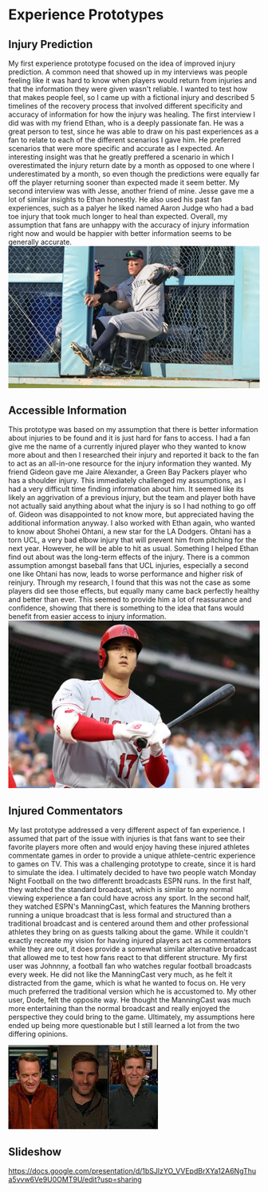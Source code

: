 # Experience Prototypes

## Injury Prediction

My first experience prototype focused on the idea of improved injury prediction. A common need that showed up in my interviews was people feeling like it was hard to know when players would return from injuries and that the information they were given wasn't reliable. I wanted to test how that makes people feel, so I came up with a fictional injury and described 5 timelines of the recovery process that involved different specificity and accuracy of information for how the injury was healing. The first interview I did was with my friend Ethan, who is a deeply passionate fan. He was a great person to test, since he was able to draw on his past experiences as a fan to relate to each of the different scenarios I gave him. He preferred scenarios that were more specific and accurate as I expected. An interesting insight was that he greatly preffered a scenario in which I overestimated the injury return date by a month as opposed to one where I underestimated by a month, so even though the predictions were equally far off the player returning sooner than expected made it seem better. My second interview was with Jesse, another friend of mine. Jesse gave me a lot of similar insights to Ethan honestly. He also used his past fan experiences, such as a palyer he liked named Aaron Judge who had a bad toe injury that took much longer to heal than expected. Overall, my assumption that fans are unhappy with the accuracy of injury information right now and would be happier with better information seems to be generally accurate.
![Judge](Judge.webp)

## Accessible Information

This prototype was based on my assumption that there is better information about injuries to be found and it is just hard for fans to access. I had a fan give me the name of a currently injured player who they wanted to know more about and then I researched their injury and reported it back to the fan to act as an all-in-one resource for the injury information they wanted. My friend Gideon gave me Jaire Alexander, a Green Bay Packers player who has a shoulder injury. This immediately challenged my assumptions, as I had a very difficult time finding information about him. It seemed like its likely an aggrivation of a previous injury, but the team and player both have not actually said anything about what the injury is so I had nothing to go off of. Gideon was disappointed to not know more, but appreciated having the additional information anyway. I also worked with Ethan again, who wanted to know about Shohei Ohtani, a new star for the LA Dodgers. Ohtani has a torn UCL, a very bad elbow injury that will prevent him from pitching for the next year. However, he will be able to hit as usual. Something I helped Ethan find out about was the long-term effects of the injury. There is a common assumption amongst baseball fans that UCL injuries, especially a second one like Ohtani has now, leads to worse performance and higher risk of reinjury. Through my research, I found that this was not the case as some players did see those effects, but equally many came back perfectly healthy and better than ever. This seemed to provide him a lot of reassurance and confidence, showing that there is something to the idea that fans would benefit from easier access to injury information.
![Shohei](Shohei.webp)

## Injured Commentators

My last prototype addressed a very different aspect of fan experience. I assumed that part of the issue with injuries is that fans want to see their favorite players more often and would enjoy having these injured athletes commentate games in order to provide a unique athlete-centric experience to games on TV. This was a challenging prototype to create, since it is hard to simulate the idea. I ultimately decided to have two people watch Monday Night Football on the two differentt broadcasts ESPN runs. In the first half, they watched the standard broadcast, which is similar to any normal viewing experience a fan could have across any sport. In the second half, they watched ESPN's ManningCast, which features the Manning brothers running a unique broadcast that is less formal and structured than a traditional broadcast and is centered around them and other professional athletes they bring on as guests talking about the game. While it couldn't exactly recreate my vision for having injured players act as commentators while they are out, it does provide a somewhat similar alternative broadcast that allowed me to test how fans react to that different structure. My first user was Johnnny, a football fan who watches regular football broadcasts every week. He did not like the ManningCast very much, as he felt it distracted from the game, which is what he wanted to focus on. He very much preferred the traditional version which he is accustomed to. My other user, Dode, felt the opposite way. He thought the ManningCast was much more entertaining than the normal broadcast and really enjoyed the perspective they could bring to the game. Ultimately, my assumptions here ended up being more questionable but I still learned a lot from the two differing opinions.

![Kirk](Kirk.jpg)

## Slideshow

https://docs.google.com/presentation/d/1bSJlzYO_VVEpdBrXYa12A6NgThua5vvw6Ve9U0OMT9U/edit?usp=sharing